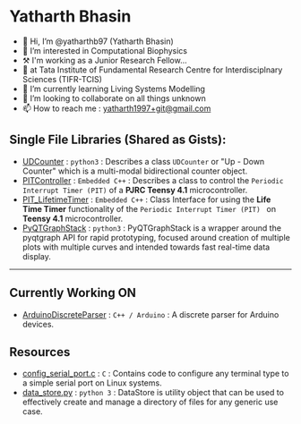 # Yatharth Bhasin

- 👋 Hi, I’m @yatharthb97 (Yatharth Bhasin)
- 👀 I’m interested in Computational Biophysics
- ⚒ I'm working as a Junior Research Fellow...
- 🔬 at Tata Institute of Fundamental Research Centre for Interdisciplnary Sciences (TIFR-TCIS)
- 🌱 I’m currently learning Living Systems Modelling
- 💞️ I’m looking to collaborate on all things unknown
- 📫 How to reach me : yatharth1997+git@gmail.com


## Single File Libraries (Shared as Gists):

* [UDCounter](https://gist.github.com/yatharthb97/0ebb5a6e618c2de3720aeefbf82a708a) : `python3` : Describes a class `UDCounter` or "Up - Down Counter" which is a multi-modal bidirectional counter object.
* [PITController](https://gist.github.com/yatharthb97/5dfd744b3d4870195b685b8c2d701075) : `Embedded C++` : Describes a class to control the `Periodic Interrupt Timer (PIT)` of a **PJRC Teensy 4.1** microcontroller.
* [PIT_LifetimeTimer](https://gist.github.com/yatharthb97/ec75c614922c807b9aa022b52c3f36b0) : `Embedded C++` : Class Interface for using the **Life Time Timer** functionality of the `Periodic Interrupt Timer (PIT) ` on **Teensy 4.1** microcontroller.
* [PyQTGraphStack](https://gist.github.com/yatharthb97/f3748ef894627748bacccf092648aa59) : `python3` : PyQTGraphStack is a wrapper around the pyqtgraph API for rapid prototyping, focused around creation of multiple plots with multiple curves and intended towards fast real-time data display. 


---

## Currently Working ON
* [ArduinoDiscreteParser](https://github.com/yatharthb97/ArduinoDiscreteParser) : `C++ / Arduino` : A discrete parser for Arduino devices.


## Resources
* [config_serial_port.c](https://gist.github.com/yatharthb97/0958cb2937509361ae1044074205fd48) : `C` : Contains code to configure any terminal type to a simple serial port on Linux systems.
* [data_store.py](https://gist.github.com/yatharthb97/a0b3a2665f065d982e7b0e2b2dd274b0) : `python 3` : DataStore is utility object that can be used to effectively create and manage a directory of files for any generic use case.

<!---
yatharthb97/yatharthb97 is a ✨ special ✨ repository because its `README.md` (this file) appears on your GitHub profile.
You can click the Preview link to take a look at your changes.
--->
